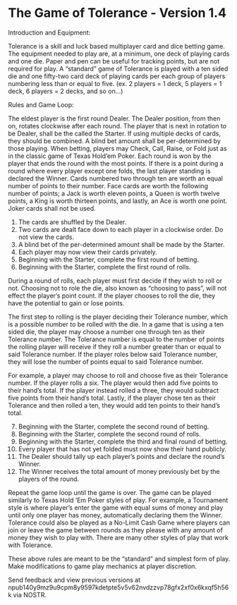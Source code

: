 # The Game of Tolerance - Version 1.4

Introduction and Equipment:

Tolerance is a skill and luck based multiplayer card and dice betting game. The equipment needed to play are, at a minimum, one
deck of playing cards and one die. Paper and pen can be useful for tracking points, but are not required for play. A “standard” game
of Tolerance is played with a ten sided die and one fifty-two card deck of playing cards per each group of players numbering less
than or equal to five. (ex. 2 players = 1 deck, 5 players = 1 deck, 6 players = 2 decks, and so on...)

Rules and Game Loop:

The eldest player is the first round Dealer. The Dealer position, from then on, rotates clockwise after each round. The player that is
next in rotation to be Dealer, shall be the called the Starter. If using multiple decks of cards, they should be combined.
A blind bet amount shall be per-determined by those playing. When betting, players may Check, Call, Raise, or Fold just as in the
classic game of Texas Hold’em Poker.
Each round is won by the player that ends the round with the most points. If there is a point during a round where every player except
one folds, the last player standing is declared the Winner.
Cards numbered two through ten are worth an equal number of points to their number. Face cards are worth the following number of
points; a Jack is worth eleven points, a Queen is worth twelve points, a King is worth thirteen points, and lastly, an Ace is worth one
point. Joker cards shall not be used.

1. The cards are shuffled by the Dealer.
2. Two cards are dealt face down to each player in a clockwise order. Do not view the cards.
3. A blind bet of the per-determined amount shall be made by the Starter.
4. Each player may now view their cards privately.
5. Beginning with the Starter, complete the first round of betting.
6. Beginning with the Starter, complete the first round of rolls.

During a round of rolls, each player must first decide if they wish to roll or not. Choosing not to role the die, also known as
“choosing to pass”, will not effect the player’s point count. If the player chooses to roll the die, they have the potential to gain or lose
points.

The first step to rolling is the player deciding their Tolerance number, which is a possible number to be rolled with the die. In a game
that is using a ten sided die, the player may choose a number one through ten as their Tolerance number. The Tolerance number is
equal to the number of points the rolling player will receive if they roll a number greater than or equal to said Tolerance number. If
the player roles below said Tolerance number, they will lose the number of points equal to said Tolerance number.

For example, a player may choose to roll and choose five as their Tolerance number. If the player rolls a six. The player would then
add five points to their hand’s total. If the player instead rolled a three, they would subtract five points from their hand’s total. Lastly,
if the player chose ten as their Tolerance and then rolled a ten, they would add ten points to their hand’s total.

7. Beginning with the Starter, complete the second round of betting.
8. Beginning with the Starter, complete the second round of rolls.
9. Beginning with the Starter, complete the third and final round of betting.
10. Every player that has not yet folded must now show their hand publicly.
11. The Dealer should tally up each player’s points and declare the round’s Winner.
12. The Winner receives the total amount of money previously bet by the players of the round.

Repeat the game loop until the game is over. The game can be played similarly to Texas Hold ‘Em Poker styles of play. For example,
a Tournament style is where player’s enter the game with equal sums of money and play until only one player has money,
automatically declaring them the Winner. Tolerance could also be played as a No-Limit Cash Game where players can join or leave
the game between rounds as they please with any amount of money they wish to play with. There are many other styles of play that
work with Tolerance.

These above rules are meant to be the “standard” and simplest form of play. Make modifications to game play mechanics at player discretion.

Send feedback and view previous versions at npub140y9mz9u9cpm8y9597kdetpte5v5v62nvdzzvp78gfx2xf0x6kxqf5h56k via NOSTR.
